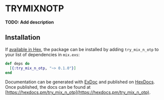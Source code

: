 # TRYMIXNOTP

**TODO: Add description**

## Installation

If [available in Hex](https://hex.pm/docs/publish), the package can be installed
by adding `try_mix_n_otp` to your list of dependencies in `mix.exs`:

```elixir
def deps do
  [{:try_mix_n_otp, "~> 0.1.0"}]
end
```

Documentation can be generated with [ExDoc](https://github.com/elixir-lang/ex_doc)
and published on [HexDocs](https://hexdocs.pm). Once published, the docs can
be found at [https://hexdocs.pm/try_mix_n_otp](https://hexdocs.pm/try_mix_n_otp).

